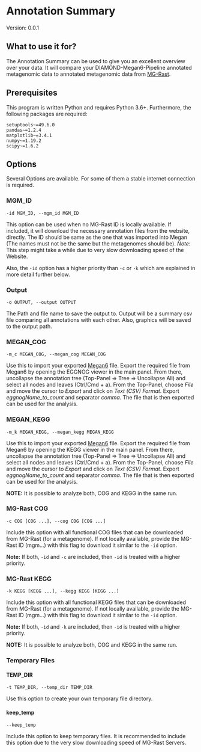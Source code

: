 # Annotation Summary

Version: 0.0.1

## What to use it for?

The Annotation Summary can be used to give you an excellent overview over your data. It will compare your DIAMOND-Megan6-Pipeline annotated metagenomic data to annotated metagenomic data from [MG-Rast](https://www.mg-rast.org/index.html?stay=1).

## Prerequisites

This program is written Python and requires Python 3.6+. Furthermore, the following packages are required:

```
setuptools~=49.6.0
pandas~=1.2.4
matplotlib~=3.4.1
numpy~=1.19.2
scipy~=1.6.2
```

## Options

Several Options are available. For some of them a stable internet connection is required.

### MGM_ID

```
-id MGM_ID, --mgm_id MGM_ID
```

This option can be used when no MG-Rast ID is locally available. If included, it will download the necessary annotation files from the website, directly. The ID should be same as the one that was imported into Megan (The names must not be the same but the metagenomes should be). *Note*: This step might take a while due to very slow downloading speed of the Website.

Also, the `-id` option has a higher priority than `-c` or `-k` which are explained in more detail further below.

### Output

```
-o OUTPUT, --output OUTPUT
```

The Path and file name to save the output to. Output will be a summary csv file comparing all annotations with each other. Also, graphics will be saved to the output path.

### MEGAN_COG

```
-m_c MEGAN_COG, --megan_cog MEGAN_COG
```

Use this to import your exported [Megan6](https://uni-tuebingen.de/fakultaeten/mathematisch-naturwissenschaftliche-fakultaet/fachbereiche/informatik/lehrstuehle/algorithms-in-bioinformatics/software/megan6/) file. Export the required file from Megan6 by opening the EGGNOG viewer in the main panel. From there, uncollapse the annotation tree (Top-Panel => Tree => Uncollapse All) and select all nodes and leaves (Ctrl/Cmd + a). From the Top-Panel, choose *File* and move the cursor to *Export* and click on *Text (CSV) Format*. Export *eggnogName_to_count* and separator *comma*. The file that is then exported can be used for the analysis.

### MEGAN_KEGG

```
-m_k MEGAN_KEGG, --megan_kegg MEGAN_KEGG
```

Use this to import your exported [Megan6](https://uni-tuebingen.de/fakultaeten/mathematisch-naturwissenschaftliche-fakultaet/fachbereiche/informatik/lehrstuehle/algorithms-in-bioinformatics/software/megan6/) file. Export the required file from Megan6 by opening the KEGG viewer in the main panel. From there, uncollapse the annotation tree (Top-Panel => Tree => Uncollapse All) and select all nodes and leaves (Ctrl/Cmd + a). From the Top-Panel, choose *File* and move the cursor to *Export* and click on *Text (CSV) Format*. Export *eggnogName_to_count* and separator *comma*. The file that is then exported can be used for the analysis.

**NOTE:** It is possible to analyze both, COG and KEGG in the same run.

### MG-Rast COG

```
-c COG [COG ...], --cog COG [COG ...]
```

Include this option with all functional COG files that can be downloaded from MG-Rast (for a metagenome). If not locally available, provide the MG-Rast ID (mgm...) with this flag to download it similar to the `-id` option. 

**Note:** If both, `-id` and `-c` are included, then `-id` is treated with a higher priority.

### MG-Rast KEGG

```
-k KEGG [KEGG ...], --kegg KEGG [KEGG ...]
```

Include this option with all functional KEGG files that can be downloaded from MG-Rast (for a metagenome). If not locally available, provide the MG-Rast ID (mgm...) with this flag to download it similar to the `-id` option. 

**Note:** If both, `-id` and `-k` are included, then `-id` is treated with a higher priority.

**NOTE:** It is possible to analyze both, COG and KEGG in the same run.

### Temporary Files

#### TEMP_DIR

```
-t TEMP_DIR, --temp_dir TEMP_DIR
```

Use this option to create your own temporary file directory.

#### keep_temp

```
--keep_temp
```

Include this option to keep temporary files. It is recommended to include this option due to the very slow downloading speed of MG-Rast Servers.






